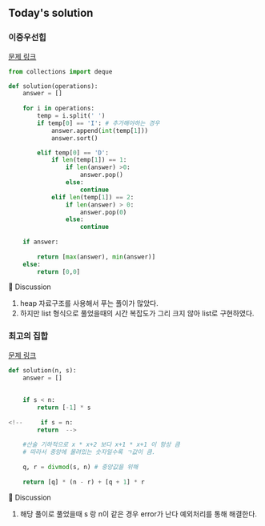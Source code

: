 ## Today's solution 


### 이중우선힙 

[문제 링크](https://school.programmers.co.kr/learn/courses/30/lessons/42628)

```python
from collections import deque

def solution(operations):
    answer = []
    
    for i in operations:
        temp = i.split(' ')
        if temp[0] == 'I': # 추가해야하는 경우 
            answer.append(int(temp[1]))
            answer.sort()

        elif temp[0] == 'D':
            if len(temp[1]) == 1:
                if len(answer) >0:
                    answer.pop()
                else:
                    continue
            elif len(temp[1]) == 2:
                if len(answer) > 0:
                    answer.pop(0)
                else:
                    continue
    
    if answer:
    
        return [max(answer), min(answer)]
    else:
        return [0,0]

```


🤔 Discussion
1. heap 자료구조를 사용해서 푸는 풀이가 많았다. 
2. 하지만 list 형식으로 풀었을때의 시간 복잡도가 그리 크지 않아 list로 구현하였다.



### 최고의 집합

[문제 링크](https://school.programmers.co.kr/learn/courses/30/lessons/12938)

```python
def solution(n, s):
    answer = []
    
    
    if s < n:
        return [-1] * s
    
<!--     if s = n:
        return  -->
    
    #산술 기하적으로 x * x+2 보다 x+1 * x+1 이 항상 큼
    # 따라서 중앙에 몰려있는 숫자일수록 ㄱ값이 큼. 
    
    q, r = divmod(s, n) # 중앙값을 위해 
    
    return [q] * (n - r) + [q + 1] * r   

```

🤔 Discussion 

1. 해당 풀이로 풀었을때 s 랑 n이 같은 경우 error가 난다 예외처리를 통해 해결한다. 
